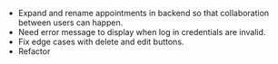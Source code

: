 - Expand and rename appointments in backend so that collaboration between users can happen.
- Need error message to display when log in credentials are invalid.
- Fix edge cases with delete and edit buttons.
- Refactor
